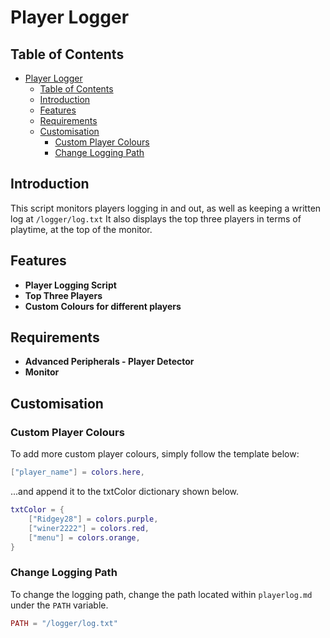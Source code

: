 # Player Logger
## Table of Contents

- [Player Logger](#player-logger)
  - [Table of Contents](#table-of-contents)
  - [Introduction](#introduction)
  - [Features](#features)
  - [Requirements](#requirements)
  - [Customisation](#customisation)
    - [Custom Player Colours](#custom-player-colours)
    - [Change Logging Path](#change-logging-path)

## Introduction

This script monitors players logging in and out, as well as keeping a written log at ```/logger/log.txt``` It also displays the top three players in terms of playtime, at the top of the monitor.

## Features

- **Player Logging Script**
- **Top Three Players**
- **Custom Colours for different players**

## Requirements

- **Advanced Peripherals - Player Detector**
- **Monitor**

## Customisation

### Custom Player Colours

To add more custom player colours, simply follow the template below:

```lua
["player_name"] = colors.here,
```

...and append it to the txtColor dictionary
shown below.

```lua
txtColor = {
    ["Ridgey28"] = colors.purple,
    ["winer2222"] = colors.red, 
    ["menu"] = colors.orange,
}
```

### Change Logging Path

To change the logging path, change the path located within ```playerlog.md``` under the ```PATH``` variable. 

```lua
PATH = "/logger/log.txt"
```